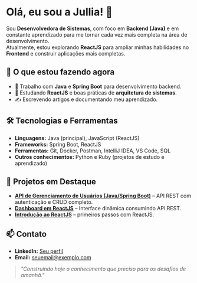 # Olá, eu sou a Jullia! 👋

Sou **Desenvolvedora de Sistemas**, com foco em **Backend (Java)** e em constante aprendizado para me tornar cada vez mais completa na área de desenvolvimento.  
Atualmente, estou explorando **ReactJS** para ampliar minhas habilidades no **Frontend** e construir aplicações mais completas.

## 🚀 O que estou fazendo agora
- 🔭 Trabalho com **Java** e **Spring Boot** para desenvolvimento backend.
- 🌱 Estudando **ReactJS** e boas práticas de **arquitetura de sistemas**.
- ✍️ Escrevendo artigos e documentando meu aprendizado.

## 🛠️ Tecnologias e Ferramentas
- **Linguagens:** Java (principal), JavaScript (ReactJS)  
- **Frameworks:** Spring Boot, ReactJS  
- **Ferramentas:** Git, Docker, Postman, IntelliJ IDEA, VS Code, SQL  
- **Outros conhecimentos:** Python e Ruby (projetos de estudo e aprendizado)

## 📌 Projetos em Destaque
- [**API de Gerenciamento de Usuários (Java/Spring Boot)**](link_para_repo) – API REST com autenticação e CRUD completo.  
- [**Dashboard em ReactJS**](link_para_repo) – Interface dinâmica consumindo API REST.  
- [**Introdução ao ReactJS**](https://github.com/jullialayne/Introducao-ReactJS) – primeiros passos com ReactJS.  

## 📫 Contato
- **LinkedIn:** [Seu perfil](https://www.linkedin.com/in/...)  
- **Email:** seuemail@exemplo.com  

> _"Construindo hoje o conhecimento que preciso para os desafios de amanhã."_
